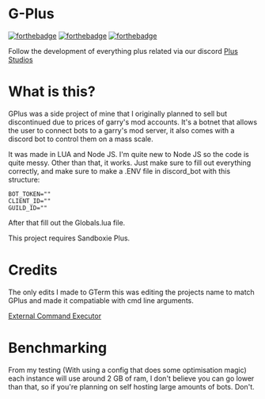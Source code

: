 # G-Plus

[![forthebadge](https://forthebadge.com/images/badges/0-percent-optimized.svg)](https://forthebadge.com)
[![forthebadge](https://forthebadge.com/images/badges/contains-tasty-spaghetti-code.svg)](https://forthebadge.com)
[![forthebadge](https://forthebadge.com/images/badges/made-with-crayons.svg)](https://forthebadge.com)

Follow the development of everything plus related via our discord [Plus Studios](https://discord.gg/Fx9W9zzpUk)

# What is this?

GPlus was a side project of mine that I originally planned to sell but discontinued due to prices of garry's mod accounts. It's a botnet that allows the user to connect bots to a garry's mod server, it also comes with a discord bot to control them on a mass scale.

It was made in LUA and Node JS. I'm quite new to Node JS so the code is quite messy. Other than that, it works. Just make sure to fill out everything correctly, and make sure to make a .ENV file in discord_bot with this structure:
```env
BOT_TOKEN=""
CLIENT_ID=""
GUILD_ID=""
```

After that fill out the Globals.lua file. 

This project requires Sandboxie Plus.

# Credits

The only edits I made to GTerm this was editing the projects name to match GPlus and made it compatiable with cmd line arguments.

[External Command Executor](https://github.com/Earu/GTerm)

# Benchmarking
From my testing (With using a config that does some optimisation magic) each instance will use around 2 GB of ram, I don't believe you can go lower than that, so if you're planning on self hosting large amounts of bots. Don't.
